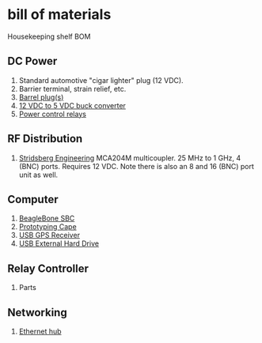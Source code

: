 # bill of materials
Housekeeping shelf BOM

## DC Power 
1. Standard automotive "cigar lighter" plug (12 VDC).
1. Barrier terminal, strain relief, etc.
1. [Barrel plug(s)](https://www.amazon.com/dp/B07D8T756C?psc=1&ref=ppx_yo2_dt_b_product_details)
1. [12 VDC to 5 VDC buck converter](https://www.amazon.com/dp/B07XXWQ49N?psc=1&ref=ppx_yo2_dt_b_product_details)
1. [Power control relays](https://www.amazon.com/dp/B00M1MIC3C?ref=ppx_yo2_dt_b_product_details&th=1)

## RF Distribution
1. [Stridsberg Engineering](http://stridsbergeng.com/multicouplers.html) MCA204M multicoupler.  25 MHz to 1 GHz, 4 (BNC) ports.  Requires 12 VDC.  Note there is also an 8 and 16 (BNC) port unit as well.

## Computer
1. [BeagleBone SBC](https://www.sancloud.co.uk/store/sancloud-beaglebone-enhanced-bbe-wifi-1g-onboard-antenna/)
1. [Prototyping Cape](https://www.adafruit.com/product/572?gclid=Cj0KCQiA0p2QBhDvARIsAACSOOPHiV5Ci_234FKcYT0DTVdeKZT6n1g-V4aYt26K5npzSZP632ZJtdkaAkXKEALw_wcB) 
1. [USB GPS Receiver](https://www.amazon.com/Waterproof-Receiver-Laptop-Interface-Gain/dp/B071XY4R26/ref=sr_1_38_sspa?keywords=usb+gps+receiver&qid=1644698471&sr=8-38-spons&psc=1&spLa=ZW5jcnlwdGVkUXVhbGlmaWVyPUExUURIT0FMRVNTTFpTJmVuY3J5cHRlZElkPUEwOTY3MTQ5MThTRUFKUUtBSzlCTSZlbmNyeXB0ZWRBZElkPUEwMjMzMDg0MkZTRkI1M0VNMzBTSSZ3aWRnZXROYW1lPXNwX2J0ZiZhY3Rpb249Y2xpY2tSZWRpcmVjdCZkb05vdExvZ0NsaWNrPXRydWU=)
1. [USB External Hard Drive](https://www.amazon.com/Passport-Portable-External-Drive-Black/dp/B07VP5X239/ref=sr_1_3?crid=2AAX9QZRWVXSW&keywords=western+digital+passport&qid=1644698576&sprefix=western+digital+passpor%2Caps%2C308&sr=8-3)

## Relay Controller
1. Parts

## Networking
1. [Ethernet hub]()
